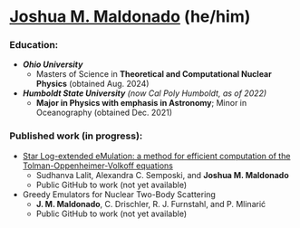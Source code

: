 # [Joshua M. Maldonado](https://inspirehep.net/authors/2849437) (he/him)


### Education:
* _**Ohio University**_
    * Masters of Science in **Theoretical and Computational Nuclear Physics** (obtained Aug. 2024)
* _**Humboldt State University** (now Cal Poly Humboldt, as of 2022)_
    * **Major in Physics with emphasis in Astronomy**; Minor in Oceanography (obtained Dec. 2021)

### Published work (in progress):
* [Star Log-extended eMulation: a method for efficient computation of the Tolman-Oppenheimer-Volkoff equations](https://arxiv.org/abs/2411.10556)
    * Sudhanva Lalit, Alexandra C. Semposki, and **Joshua M. Maldonado**
    * Public GitHub to work (not yet available)
* Greedy Emulators for Nuclear Two-Body Scattering
    * **J. M. Maldonado**, C. Drischler, R. J. Furnstahl, and P. Mlinarić
    * Public GitHub to work (not yet available)

<!--
### Research Interests:
* Computational physics -
    * Theoretical & experimental astrophysics
        * Dense Matter
        * Cosmology
        * Graviation
    * Theoretical & experimental nuclear physics
        * Few-body scattering
    * Theoretical & experimental condensed matter physics
        * Carbon nanotube networks
* Computer Science and Mathematics -
    * Emulators and Dimensionality Reduction
    * Machine Learning and Artificial Intelligence
    * Numerical Methods
* Climate Science and Oceanography -
    * Fluid Dynamics
    * Climate and Weather Models
--!>



<!--
**Ub3rJosh/Ub3rJosh** is a ✨ _special_ ✨ repository because its `README.md` (this file) appears on your GitHub profile.

Here are some ideas to get you started:

- 🔭 I’m currently working on ...
- 🌱 I’m currently learning ...
- 👯 I’m looking to collaborate on ...
- 🤔 I’m looking for help with ...
- 💬 Ask me about ...
- 📫 How to reach me: ...
- 😄 Pronouns: ...
- ⚡ Fun fact: ...
-->
